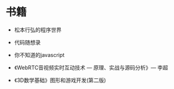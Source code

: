 # 书籍

- 松本行弘的程序世界

- 代码随想录

- 你不知道的javascript

- 《WebRTC音视频实时互动技术 — 原理、实战与源码分析》— 李超

- 《3D数学基础》图形和游戏开发(第二版)
